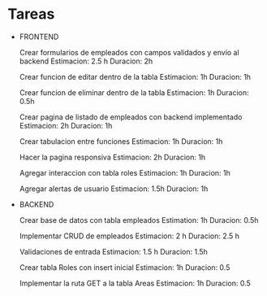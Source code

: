 # Tareas

- FRONTEND

  Crear formularios de empleados con campos validados y envío al backend
  Estimacion: 2.5 h
  Duracion: 2h

  Crear funcion de editar dentro de la tabla
  Estimacion: 1h
  Duracion: 1h

  Crear funcion de eliminar dentro de la tabla
  Estimacion: 1h
  Duracion: 0.5h

  Crear pagina de listado de empleados con backend implementado
  Estimacion: 2h
  Duracion: 1h

  Crear tabulacion entre funciones
  Estimacion: 1h
  Duracion: 1h

  Hacer la pagina responsiva
  Estimacion: 2h
  Duracion: 1h

  Agregar interaccion con tabla roles
  Estimacion: 1h
  Duracion: 1h

  Agregar alertas de usuario
  Estimacion: 1.5h
  Duracion: 1h

- BACKEND

  Crear base de datos con tabla empleados
  Estimation: 1h
  Duracion: 0.5h

  Implementar CRUD de empleados
  Estimacion: 2 h
  Duracion: 2.5 h

  Validaciones de entrada
  Estimacion: 1.5 h
  Duracion: 1.5h

  Crear tabla Roles con insert inicial
  Estimacion: 1h
  Duracion: 0.5

  Implementar la ruta GET a la tabla Areas
  Estimacion: 1h
  Duracion: 0.5
